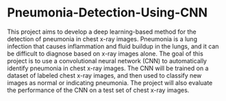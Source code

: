 # Pneumonia-Detection-Using-CNN


This project aims to develop a deep learning-based method for the detection of pneumonia in chest x-ray images. Pneumonia is a lung infection that causes inflammation and fluid buildup in the lungs, and it can be difficult to diagnose based on x-ray images alone. The goal of this project is to use a convolutional neural network (CNN) to automatically identify pneumonia in chest x-ray images. The CNN will be trained on a dataset of labeled chest x-ray images, and then used to classify new images as normal or indicating pneumonia. The project will also evaluate the performance of the CNN on a test set of chest x-ray images.



